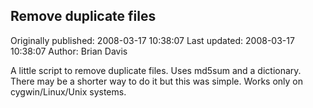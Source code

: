 ## Remove duplicate files 
Originally published: 2008-03-17 10:38:07 
Last updated: 2008-03-17 10:38:07 
Author: Brian Davis 
 
A little script to remove duplicate files. Uses md5sum and a dictionary. There may be a shorter way to do it but this was simple. Works only on cygwin/Linux/Unix systems.
